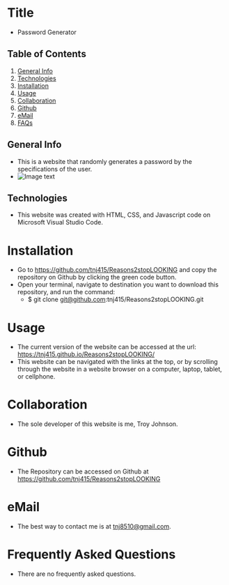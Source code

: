 # Title
* Password Generator

## Table of Contents
1. [General Info](#general-info)
2. [Technologies](#technologies)
3. [Installation](#installation)
4. [Usage](#usage)
5. [Collaboration](#collaboration)
6. [Github](#github)
7. [eMail](#email)
8. [FAQs](#faqs)

## General Info
* This is a website that randomly generates a password by the specifications of the user.
* ![Image text](/assets/ima/ss-of-site.PNG)

## Technologies
* This website was created with HTML, CSS, and Javascript code on Microsoft Visual Studio Code.

# Installation
* Go to https://github.com/tnj415/Reasons2stopLOOKING and copy the repository on Github by clicking the green code button.
* Open your terminal, navigate to destination you want to download this repository, and run the command:
    * $ git clone git@github.com:tnj415/Reasons2stopLOOKING.git

# Usage
* The current version of the website can be accessed at the url: https://tnj415.github.io/Reasons2stopLOOKING/
* This website can be navigated with the links at the top, or by scrolling through the website in a website browser on a computer, laptop, tablet, or cellphone.

# Collaboration
* The sole developer of this website is me, Troy Johnson.

# Github
* The Repository can be accessed on Github at https://github.com/tnj415/Reasons2stopLOOKING

# eMail
* The best way to contact me is at tnj8510@gmail.com.

# Frequently Asked Questions
* There are no frequently asked questions.